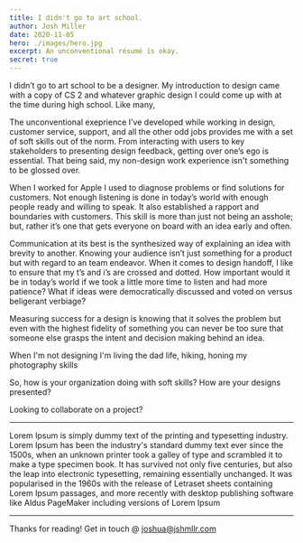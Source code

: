 ```yaml
---
title: I didn't go to art school.
author: Josh Miller
date: 2020-11-05
hero: ./images/hero.jpg
excerpt: An unconventional résumé is okay.
secret: true
---
```


I didn’t go to art school to be a designer. My introduction to design came with a copy of CS 2 and whatever graphic design I could come up with at the time during high school. Like many, 

The unconventional exeprience I’ve developed while working in design, customer service, support, and all the other odd jobs provides me with a set of soft skills out of the norm. From interacting with users to key stakeholders to presenting design feedback, getting over one’s ego is essential. That being said, my non-design work experience isn't something to be glossed over.

When I worked for Apple I used to diagnose problems or find solutions for customers. Not enough listening is done in today’s world with enough people ready and willing to speak. It also established a rapport and boundaries with customers. This skill is more than just not being an asshole; but, rather it’s one that gets everyone on board with an idea early and often.

Communication at its best is the synthesized way of explaining an idea with brevity to another. Knowing your audience isn’t just something for a product but with regard to an team endeavor. When it comes to design handoff, I like to ensure that my t’s and i’s are crossed and dotted. How important would it be in today’s world if we took a little more time to listen and had more patience? What if ideas were democratically discussed and voted on versus beligerant verbiage?

Measuring success for a design is knowing that it solves the problem but even with the highest fidelity of something you can never be too sure that someone else grasps the intent and decision making behind an idea. 


When I'm not designing I'm living the dad life, hiking, honing my photography skills

So, how is your organization doing with soft skills? How are your designs presented? 

Looking to collaborate on a project? 

---
Lorem Ipsum is simply dummy text of the printing and typesetting industry. Lorem Ipsum has been the industry's standard dummy text ever since the 1500s, when an unknown printer took a galley of type and scrambled it to make a type specimen book. It has survived not only five centuries, but also the leap into electronic typesetting, remaining essentially unchanged. It was popularised in the 1960s with the release of Letraset sheets containing Lorem Ipsum passages, and more recently with desktop publishing software like Aldus PageMaker including versions of Lorem Ipsum

---
Thanks for reading! 
Get in touch @ [joshua@jshmllr.com](mailto:joshua@jshmllr.com)